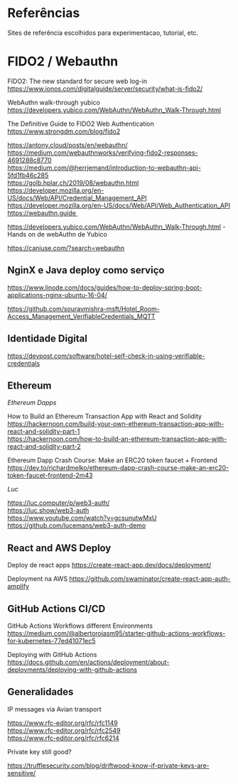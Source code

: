 # Referências 

Sites de referência escolhidos para experimentacao, tutorial, etc. 


# FIDO2 / Webauthn 

FIDO2: The new standard for secure web log-in  
https://www.ionos.com/digitalguide/server/security/what-is-fido2/

WebAuthn walk-through yubico  
https://developers.yubico.com/WebAuthn/WebAuthn_Walk-Through.html

The Definitive Guide to FIDO2 Web Authentication  
https://www.strongdm.com/blog/fido2

https://antony.cloud/posts/en/webauthn/  
https://medium.com/webauthnworks/verifying-fido2-responses-4691288c8770  
https://medium.com/@herrjemand/introduction-to-webauthn-api-5fd1fb46c285  
https://golb.hplar.ch/2019/08/webauthn.html  
https://developer.mozilla.org/en-US/docs/Web/API/Credential_Management_API  
https://developer.mozilla.org/en-US/docs/Web/API/Web_Authentication_API  
https://webauthn.guide   


https://developers.yubico.com/WebAuthn/WebAuthn_Walk-Through.html - Hands on de webAuthn de Yubico




https://caniuse.com/?search=webauthn  

## NginX e Java deploy como serviço

https://www.linode.com/docs/guides/how-to-deploy-spring-boot-applications-nginx-ubuntu-16-04/ 

https://github.com/souravmishra-msft/Hotel_Room-Access_Management_VerifiableCredentials_MQTT


## Identidade Digital 

https://devpost.com/software/hotel-self-check-in-using-verifiable-credentials 



## Ethereum 

*Ethereum Dapps*

How to Build an Ethereum Transaction App with React and Solidity  
https://hackernoon.com/build-your-own-ethereum-transaction-app-with-react-and-solidity-part-1  
https://hackernoon.com/how-to-build-an-ethereum-transaction-app-with-react-and-solidity-part-2


Ethereum Dapp Crash Course: Make an ERC20 token faucet + Frontend  
https://dev.to/richardmelko/ethereum-dapp-crash-course-make-an-erc20-token-faucet-frontend-2m43

*Luc*  

https://luc.computer/p/web3-auth/  
https://luc.show/web3-auth  
https://www.youtube.com/watch?v=gcsunutwMxU  
https://github.com/lucemans/web3-auth-demo  


## React and AWS Deploy

Deploy de react apps
https://create-react-app.dev/docs/deployment/

Deployment na AWS
https://github.com/swaminator/create-react-app-auth-amplify



## GitHub Actions CI/CD

GitHub Actions Workflows different Environments  
https://medium.com/@albertorojasm95/starter-github-actions-workflows-for-kubernetes-77ed41071ec5

Deploying with GitHub Actions  
https://docs.github.com/en/actions/deployment/about-deployments/deploying-with-github-actions 



## Generalidades

IP messages via Avian transport

https://www.rfc-editor.org/rfc/rfc1149  
https://www.rfc-editor.org/rfc/rfc2549  
https://www.rfc-editor.org/rfc/rfc6214  

Private key still good? 

https://trufflesecurity.com/blog/driftwood-know-if-private-keys-are-sensitive/
